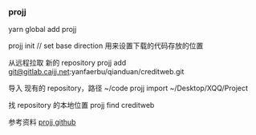 ### projj

yarn global add projj

projj init
//  set  base direction 用来设置下载的代码存放的位置

从远程拉取 新的 repository
projj add git@gitlab.caijj.net:yanfaerbu/qianduan/creditweb.git

导入 现有的 repository，路径 ~/code
projj import ~/Desktop/XQQ/Project

找 repository 的本地位置
projj find creditweb



参考资料
[projj github](https://github.com/popomore/projj)

